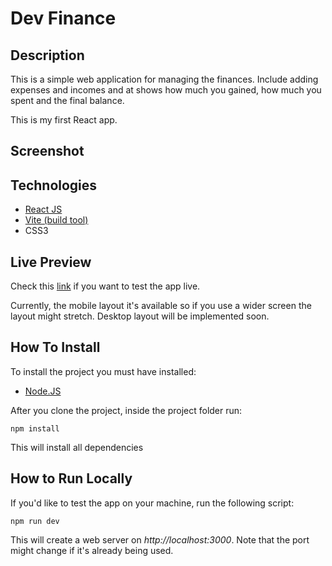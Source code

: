 # Dev Finance

## Description

This is a simple web application for managing the finances. Include adding expenses and incomes and at shows how much you gained, how much you spent and the final balance.

This is my first React app.

## Screenshot

## Technologies

- [React JS](https://reactjs.org/)
- [Vite (build tool)](https://vitejs.dev/)
- CSS3

## Live Preview

Check this [link](https://rafaelwillen.github.io/dev-finance-react/) if you want to test the app live.

Currently, the mobile layout it's available so if you use a wider screen the layout might stretch. Desktop layout will be implemented soon.

## How To Install

To install the project you must have installed:

- [Node.JS](https://nodejs.org)

After you clone the project, inside the project folder run:

`npm install`

This will install all dependencies

## How to Run Locally

If you'd like to test the app on your machine, run the following script:

`npm run dev`

This will create a web server on _http://localhost:3000_. Note that the port might change if it's already being used.
